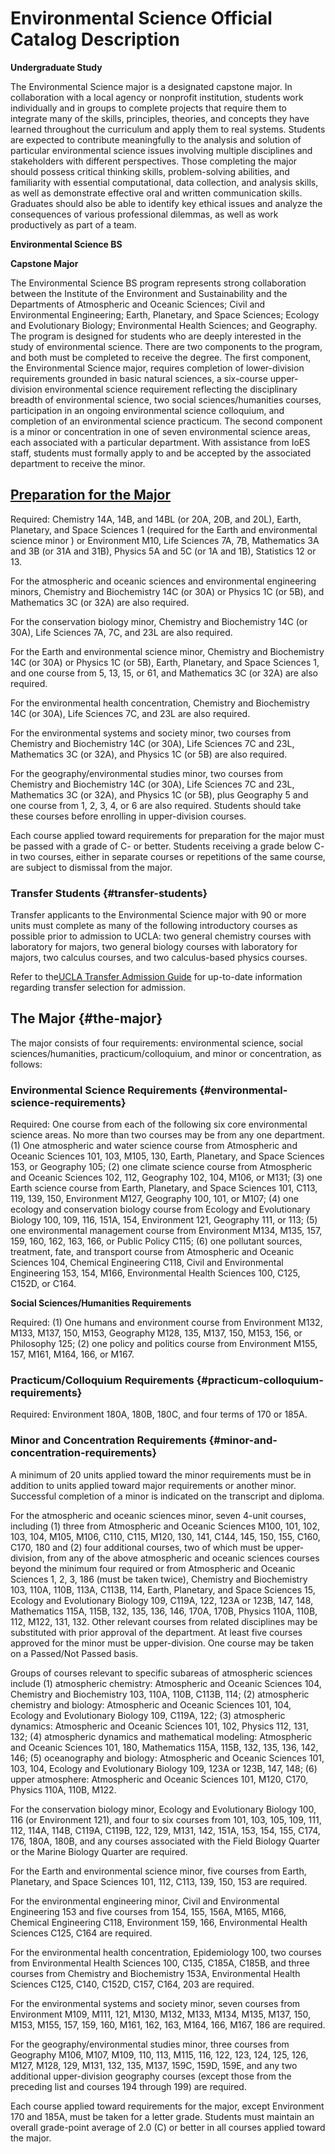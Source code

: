 # Environmental Science Official Catalog Description

**Undergraduate Study**

The Environmental Science major is a designated capstone major. In collaboration with a local agency or nonprofit institution, students work individually and in groups to complete projects that require them to integrate many of the skills, principles, theories, and concepts they have learned throughout the curriculum and apply them to real systems. Students are expected to contribute meaningfully to the analysis and solution of particular environmental science issues involving multiple disciplines and stakeholders with different perspectives. Those completing the major should possess critical thinking skills, problem-solving abilities, and familiarity with essential computational, data collection, and analysis skills, as well as demonstrate effective oral and written communication skills. Graduates should also be able to identify key ethical issues and analyze the consequences of various professional dilemmas, as well as work productively as part of a team.

**Environmental Science BS**

**Capstone Major**

The Environmental Science BS program represents strong collaboration between the Institute of the Environment and Sustainability and the Departments of Atmospheric and Oceanic Sciences; Civil and Environmental Engineering; Earth, Planetary, and Space Sciences; Ecology and Evolutionary Biology; Environmental Health Sciences; and Geography. The program is designed for students who are deeply interested in the study of environmental science. There are two components to the program, and both must be completed to receive the degree. The first component, the Environmental Science major, requires completion of lower-division requirements grounded in basic natural sciences, a six-course upper-division environmental science requirement reflecting the disciplinary breadth of environmental science, two social sciences/humanities courses, participation in an ongoing environmental science colloquium, and completion of an environmental science practicum. The second component is a minor or concentration in one of seven environmental science areas, each associated with a particular department. With assistance from IoES staff, students must formally apply to and be accepted by the associated department to receive the minor.

## [Preparation for the Major](#preparation-for-the-major)

Required: Chemistry 14A, 14B, and 14BL (or 20A, 20B, and 20L), Earth, Planetary, and Space Sciences 1 (required for the Earth and environmental science minor ) or Environment M10, Life Sciences 7A, 7B, Mathematics 3A and 3B (or 31A and 31B), Physics 5A and 5C (or 1A and 1B), Statistics 12 or 13.

For the atmospheric and oceanic sciences and environmental engineering minors, Chemistry and Biochemistry 14C (or 30A) or Physics 1C (or 5B), and Mathematics 3C (or 32A) are also required.

For the conservation biology minor, Chemistry and Biochemistry 14C (or 30A), Life Sciences 7A, 7C, and 23L are also required.

For the Earth and environmental science minor, Chemistry and Biochemistry 14C (or 30A) or Physics 1C (or 5B), Earth, Planetary, and Space Sciences 1, and one course from 5, 13, 15, or 61, and Mathematics 3C (or 32A) are also required.

For the environmental health concentration, Chemistry and Biochemistry 14C (or 30A), Life Sciences 7C, and 23L are also required.

For the environmental systems and society minor, two courses from Chemistry and Biochemistry 14C (or 30A), Life Sciences 7C and 23L, Mathematics 3C (or 32A), and Physics 1C (or 5B) are also required.

For the geography/environmental studies minor, two courses from Chemistry and Biochemistry 14C (or 30A), Life Sciences 7C and 23L, Mathematics 3C (or 32A), and Physics 1C (or 5B), plus Geography 5 and one course from 1, 2, 3, 4, or 6 are also required. Students should take these courses before enrolling in upper-division courses.

Each course applied toward requirements for preparation for the major must be passed with a grade of C- or better. Students receiving a grade below C- in two courses, either in separate courses or repetitions of the same course, are subject to dismissal from the major.

### **Transfer Students** {#transfer-students}

Transfer applicants to the Environmental Science major with 90 or more units must complete as many of the following introductory courses as possible prior to admission to UCLA: two general chemistry courses with laboratory for majors, two general biology courses with laboratory for majors, two calculus courses, and two calculus-based physics courses.

Refer to the[UCLA Transfer Admission Guide](http://www.admission.ucla.edu/prospect/Adm_tr/tradms.htm) for up-to-date information regarding transfer selection for admission.

## **The Major** {#the-major}

The major consists of four requirements: environmental science, social sciences/humanities, practicum/colloquium, and minor or concentration, as follows:

### **Environmental Science Requirements** {#environmental-science-requirements}

Required: One course from each of the following six core environmental science areas. No more than two courses may be from any one department. (1) One atmospheric and water science course from Atmospheric and Oceanic Sciences 101, 103, M105, 130, Earth, Planetary, and Space Sciences 153, or Geography 105; (2) one climate science course from Atmospheric and Oceanic Sciences 102, 112, Geography 102, 104, M106, or M131; (3) one Earth science course from Earth, Planetary, and Space Sciences 101, C113, 119, 139, 150, Environment M127, Geography 100, 101, or M107; (4) one ecology and conservation biology course from Ecology and Evolutionary Biology 100, 109, 116, 151A, 154, Environment 121, Geography 111, or 113; (5) one environmental management course from Environment M134, M135, 157, 159, 160, 162, 163, 166, or Public Policy C115; (6) one pollutant sources, treatment, fate, and transport course from Atmospheric and Oceanic Sciences 104, Chemical Engineering C118, Civil and Environmental Engineering 153, 154, M166, Environmental Health Sciences 100, C125, C152D, or C164.

**Social Sciences/Humanities Requirements**

Required: (1) One humans and environment course from Environment M132, M133, M137, 150, M153, Geography M128, 135, M137, 150, M153, 156, or Philosophy 125; (2) one policy and politics course from Environment M155, 157, M161, M164, 166, or M167.

### **Practicum/Colloquium Requirements** {#practicum-colloquium-requirements}

Required: Environment 180A, 180B, 180C, and four terms of 170 or 185A.

### **Minor and Concentration Requirements** {#minor-and-concentration-requirements}

A minimum of 20 units applied toward the minor requirements must be in addition to units applied toward major requirements or another minor. Successful completion of a minor is indicated on the transcript and diploma.

For the atmospheric and oceanic sciences minor, seven 4-unit courses, including (1) three from Atmospheric and Oceanic Sciences M100, 101, 102, 103, 104, M105, M106, C110, C115, M120, 130, 141, C144, 145, 150, 155, C160, C170, 180 and (2) four additional courses, two of which must be upper-division, from any of the above atmospheric and oceanic sciences courses beyond the minimum four required or from Atmospheric and Oceanic Sciences 1, 2, 3, 186 (must be taken twice), Chemistry and Biochemistry 103, 110A, 110B, 113A, C113B, 114, Earth, Planetary, and Space Sciences 15, Ecology and Evolutionary Biology 109, C119A, 122, 123A or 123B, 147, 148, Mathematics 115A, 115B, 132, 135, 136, 146, 170A, 170B, Physics 110A, 110B, 112, M122, 131, 132. Other relevant courses from related disciplines may be substituted with prior approval of the department. At least five courses approved for the minor must be upper-division. One course may be taken on a Passed/Not Passed basis.

Groups of courses relevant to specific subareas of atmospheric sciences include (1) atmospheric chemistry: Atmospheric and Oceanic Sciences 104, Chemistry and Biochemistry 103, 110A, 110B, C113B, 114; (2) atmospheric chemistry and biology: Atmospheric and Oceanic Sciences 101, 104, Ecology and Evolutionary Biology 109, C119A, 122; (3) atmospheric dynamics: Atmospheric and Oceanic Sciences 101, 102, Physics 112, 131, 132; (4) atmospheric dynamics and mathematical modeling: Atmospheric and Oceanic Sciences 101, 180, Mathematics 115A, 115B, 132, 135, 136, 142, 146; (5) oceanography and biology: Atmospheric and Oceanic Sciences 101, 103, 104, Ecology and Evolutionary Biology 109, 123A or 123B, 147, 148; (6) upper atmosphere: Atmospheric and Oceanic Sciences 101, M120, C170, Physics 110A, 110B, M122.

For the conservation biology minor, Ecology and Evolutionary Biology 100, 116 (or Environment 121), and four to six courses from 101, 103, 105, 109, 111, 112, 114A, 114B, C119A, C119B, 122, 129, M131, 142, 151A, 153, 154, 155, C174, 176, 180A, 180B, and any courses associated with the Field Biology Quarter or the Marine Biology Quarter are required.

For the Earth and environmental science minor, five courses from Earth, Planetary, and Space Sciences 101, 112, C113, 139, 150, 153 are required.

For the environmental engineering minor, Civil and Environmental Engineering 153 and five courses from 154, 155, 156A, M165, M166, Chemical Engineering C118, Environment 159, 166, Environmental Health Sciences C125, C164 are required.

For the environmental health concentration, Epidemiology 100, two courses from Environmental Health Sciences 100, C135, C185A, C185B, and three courses from Chemistry and Biochemistry 153A, Environmental Health Sciences C125, C140, C152D, C157, C164, 203 are required.

For the environmental systems and society minor, seven courses from Environment M109, M111, 121, M130, M132, M133, M134, M135, M137, 150, M153, M155, 157, 159, 160, M161, 162, 163, M164, 166, M167, 186 are required.

For the geography/environmental studies minor, three courses from Geography M106, M107, M109, 110, 113, M115, 116, 122, 123, 124, 125, 126, M127, M128, 129, M131, 132, 135, M137, 159C, 159D, 159E, and any two additional upper-division geography courses (except those from the preceding list and courses 194 through 199) are required.

Each course applied toward requirements for the major, except Environment 170 and 185A, must be taken for a letter grade. Students must maintain an overall grade-point average of 2.0 (C) or better in all courses applied toward the major.

